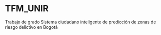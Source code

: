 # TFM_UNIR
Trabajo de grado Sistema ciudadano inteligente de predicción de zonas de riesgo delictivo en Bogotá
